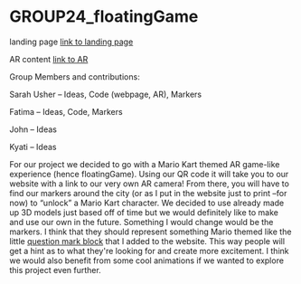 # GROUP24_floatingGame

landing page [link to landing page](index.html)

AR content [link to AR](index-AR.html)

Group Members and contributions:

Sarah Usher – Ideas, Code (webpage, AR), Markers 

Fatima – Ideas, Code, Markers

John – Ideas 

Kyati – Ideas 

For our project we decided to go with a Mario Kart themed AR game-like experience (hence floatingGame). Using our QR code it will take you to our website with a link to our very own AR camera! From there, you will have to find our markers around the city (or as I put in the website just to print –for now) to “unlock” a Mario Kart character. We decided to use already made up 3D models just based off of time but we would definitely like to make and use our own in the future. Something I would change would be the markers. I think that they should represent something Mario themed like the little [question mark block](img/question.png) that I added to the website. This way people will get a hint as to what they're looking for and create more excitement. I think we would also benefit from some cool animations if we wanted to explore this project even further. 
